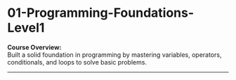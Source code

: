 ﻿# 01-Programming-Foundations-Level1

**Course Overview:**  
Built a solid foundation in programming by mastering variables, operators, conditionals, and loops to solve basic problems.  

---
